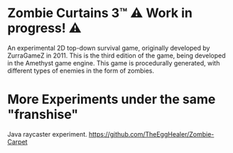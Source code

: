 # Zombie Curtains 3™  ⚠ Work in progress! ⚠
An experimental 2D top-down survival game, originally developed by ZurraGameZ in 2011. This is the third edition of the game, being developed in the Amethyst game engine. This game is procedurally generated, with different types of enemies in the form of zombies.

# More Experiments under the same "franshise"
  Java raycaster experiment.
  https://github.com/TheEggHealer/Zombie-Carpet
